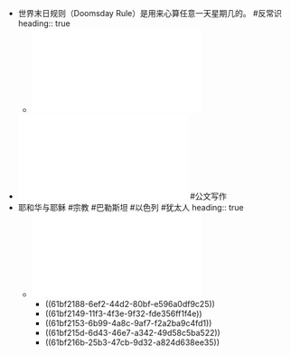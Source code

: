 - 世界末日规则（Doomsday Rule）是用来心算任意一天星期几的。 #反常识
  heading:: true
	- ![-世界末日规则 - Doomsday Rule - windliang.windliang.pdf](../assets/-世界末日规则_-_Doomsday_Rule_-_windliang.windliang_1641705013751_0.pdf)
- ![86--以党的政治建设为统领 高质量推进机关党建工作.pdf](../assets/86--以党的政治建设为统领 高质量推进机关党建工作_1639829519861_0.pdf) #公文写作
- 耶和华与耶稣 #宗教 #巴勒斯坦 #以色列 #犹太人
  heading:: true
	- ![87--耶和华、耶稣、基督、上帝有什么区别和联系？.pdf](../assets/87--耶和华、耶稣、基督、上帝有什么区别和联系？_1639832610223_0.pdf)
		- ((61bf2188-6ef2-44d2-80bf-e596a0df9c25))
		- ((61bf2149-11f3-4f3e-9f32-fde356ff1f4e))
		- ((61bf2153-6b99-4a8c-9af7-f2a2ba9c4fd1))
		- ((61bf215d-6d43-46e7-a342-49d58c5ba522))
		- ((61bf216b-25b3-47cb-9d32-a824d638ee35))